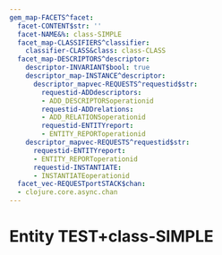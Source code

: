 ```yaml
---
gem_map-FACETS^facet:
  facet-CONTENT$str: ''
  facet-NAME&%: class-SIMPLE
  facet_map-CLASSIFIERS^classifier:
    classifier-CLASS&class: class-CLASS
  facet_map-DESCRIPTORS^descriptor:
    descriptor-INVARIANT$bool: true
    descriptor_map-INSTANCE^descriptor:
      descriptor_mapvec-REQUESTS^requestid$str:
        requestid-ADDdescriptors:
        - ADD_DESCRIPTORSoperationid
        requestid-ADDrelations:
        - ADD_RELATIONSoperationid
        requestid-ENTITYreport:
        - ENTITY_REPORToperationid
    descriptor_mapvec-REQUESTS^requestid$str:
      requestid-ENTITYreport:
      - ENTITY_REPORToperationid
      requestid-INSTANTIATE:
      - INSTANTIATEoperationid
  facet_vec-REQUESTportSTACK$chan:
  - clojure.core.async.chan
---
```

# Entity TEST+class-SIMPLE

